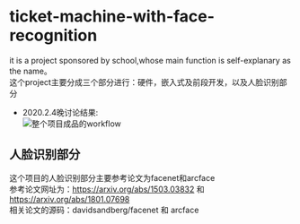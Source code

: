 # ticket-machine-with-face-recognition
it is a project sponsored by school,whose main function is self-explanary as the name。    
这个project主要分成三个部分进行：硬件，嵌入式及前段开发，以及人脸识别部分

- 2020.2.4晚讨论结果:  
![整个项目成品的workflow]()










## 人脸识别部分
这个项目的人脸识别部分主要参考论文为facenet和arcface  
参考论文网址为：https://arxiv.org/abs/1503.03832 和 https://arxiv.org/abs/1801.07698  
相关论文的源码：davidsandberg/facenet 和 arcface  
